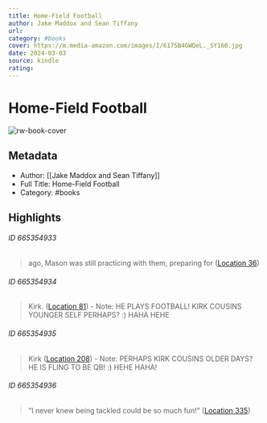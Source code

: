 ```yaml
---
title: Home-Field Football
author: Jake Maddox and Sean Tiffany
url: 
category: #books
cover: https://m.media-amazon.com/images/I/617SB4GWQeL._SY160.jpg
date: 2024-03-03
source: kindle
rating:
---
```

# Home-Field Football

![rw-book-cover](https://m.media-amazon.com/images/I/617SB4GWQeL._SY160.jpg)

## Metadata
- Author: [[Jake Maddox and Sean Tiffany]]
- Full Title: Home-Field Football
- Category: #books

## Highlights
###### ID 665354933
> ago, Mason was still practicing with them, preparing for ([Location 36](https://readwise.io/to_kindle?action=open&asin=B00E3SY8W6&location=36))
    
###### ID 665354934
> Kirk. ([Location 81](https://readwise.io/to_kindle?action=open&asin=B00E3SY8W6&location=81))
    - Note: HE PLAYS FOOTBALL! KIRK COUSINS YOUNGER SELF PERHAPS? :) HAHA HEHE
    
###### ID 665354935
> Kirk ([Location 208](https://readwise.io/to_kindle?action=open&asin=B00E3SY8W6&location=208))
    - Note: PERHAPS KIRK COUSINS OLDER DAYS? HE IS FLING TO BE QB! :) HEHE HAHA!
    
###### ID 665354936
> “I never knew being tackled could be so much fun!” ([Location 335](https://readwise.io/to_kindle?action=open&asin=B00E3SY8W6&location=335))
    
